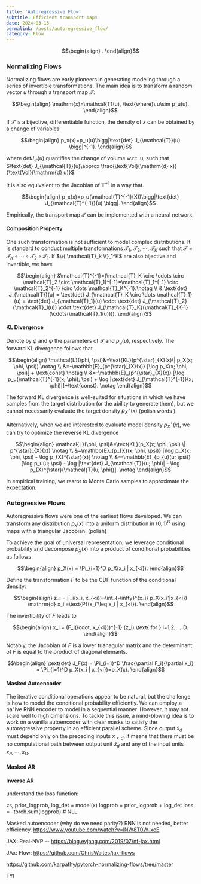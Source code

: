 ```yaml
---
title: 'Autoregressive Flow'
subtitle: Efficient transport maps
date: 2024-03-15
permalink: /posts/autoregressive_flow/
category: Flow
---
```


$$\begin{align}
  .
\end{align}$$

### Normalizing Flows

Normalizing flows are early pioneers in generating modeling through a series of invertible transformations. The main idea is to transform a random vector $u$ through a transport map $\mathcal{T}$:

$$\begin{align}
  \mathrm{x}=\mathcal{T}(u), \text{where}\  u\sim p_u(u).
\end{align}$$

If $\mathcal{T}$ is a bijective, differentiable function, the density of $x$ can be obtained by a change of variables

$$\begin{align}
  p_x(x)=p_u(u)\bigg|\text{det} J_{\mathcal{T}}(u) \bigg|^{-1}.
\end{align}$$

where $\text{det} J_{\mathcal{T}}(u)$ quantifies the change of volume w.r.t. u, such that $\text{det} J_{\mathcal{T}}(u)\approx \frac{\text{Vol}(\mathrm{d} x)}{\text{Vol}(\mathrm{d} u)}$. 




It is also equivalent to the Jacobian of $\mathbb{T}^{-1}$ in a way that.


$$\begin{align}
  p_x(x)=p_u(\mathcal{T}^{-1}(X))\bigg|\text{det} J_{\mathcal{T}^{-1}}(u) \bigg|.
\end{align}$$

Empirically, the transport map $\mathcal{T}$ can be implemented with a neural network.


#### Composition Property

One such transformation is not sufficient to model complex distributions. It is standard to conduct multiple transformations $\mathcal{T}_1$, $\mathcal{T}_2, \cdots$, $\mathcal{T}_K$ such that $\mathcal{T}=\mathcal{T}_K \circ \cdots \circ \mathcal{T}_2 \circ \mathcal{T}_1$. If $\\{ \mathcal{T}_k \\}_1^K$ are also bijective and invertible, we have

$$\begin{align}
  &\mathcal{T}^{-1}=(\mathcal{T}_K \circ \cdots \circ \mathcal{T}_2 \circ \mathcal{T}_1)^{-1}=\mathcal{T}_1^{-1} \circ \mathcal{T}_2^{-1} \circ \dots \mathcal{T}_K^{-1}.\notag \\
  & \text{det} J_{\mathcal{T}}(u) = \text{det} J_{\mathcal{T}_K \circ \dots \mathcal{T}_1}(u) = \text{det} J_{\mathcal{T}_1}(u)  \cdot \text{det} J_{\mathcal{T}_2}(\mathcal{T}_1(u))  \cdot \text{det} J_{\mathcal{T}_K}(\mathcal{T}_{K-1}(\cdots(\mathcal{T}_1(u)))).
\end{align}$$


#### KL Divergence


Denote by  $\phi$ and $\psi$ the parameters of $\mathcal{T}$ and $p_u(u)$, respectively. The forward KL divergence follows that

$$\begin{align}
  \mathcal{L}(\phi, \psi)&=\text{KL}(p^{\star}_{X}(x)\| p_X(x; \phi, \psi)) \notag \\
  &=-\mathbb{E}_{p^{\star}_{X}(x)} [\log p_X(x; \phi, \psi)] + \text{const} \notag \\
  &=-\mathbb{E}_{p^{\star}_{X}(x)} [\log p_u(\mathcal{T}^{-1}(x; \phi); \psi) + \log |\text{det} J_{\mathcal{T}^{-1}}(x; \phi)|]+\text{const}. \notag
\end{align}$$

The forward KL divergence is well-suited for situations in which we have samples from the
target distribution (or the ability to generate them), but we cannot necessarily evaluate
the target density $p^{\star}_X(x)$ (polish words ). 


Alternatively, when we are interested to evaluate model density $p_X^{\star}(x)$, we can try to optimize the reverse KL divergence 

$$\begin{align}
  \mathcal{L}(\phi, \psi)&=\text{KL}(p_X(x; \phi, \psi) \| p^{\star}_{X}(x)) \notag \\
  &=\mathbb{E}_{p_{X}(x; \phi, \psi)} [\log p_X(x; \phi, \psi) - \log p_{X}^{\star}(x)]  \notag \\
  &=-\mathbb{E}_{p_{u}(u; \psi)} [\log p_u(u; \psi) - \log |\text{det} J_{\mathcal{T}}(u; \phi)| - \log p_{X}^{\star}(\mathcal{T}(u; \phi))]. \notag
\end{align}$$

In empirical training, we resrot to Monte Carlo samples to approximate the expectation.


### Autogressive Flows

Autoregressive flows were one of the earliest flows developed. We can transform any distribution $p_x(x)$ into a uniform distribution in $(0, 1)^D$ using maps with a triangular Jacobian. (polish)

To achieve the goal of universal representation, we leverage conditional probability and decompose $p_X(x)$ into a product of conditional probabilities as follows

$$\begin{align}
  p_X(x) = \Pi_{i=1}^D p_X(x_i | x_{<i}).
\end{align}$$

Define the transformation $F$ to be the CDF function of the conditional density:

$$\begin{align}
  z_i = F_i(x_i, x_{<i})=\int_{-\infty}^{x_i} p_X(x_i'|x_{<i}) \mathrm{d} x_i'=\text{P}(x_i'\leq x_i | x_{<i}).
\end{align}$$

The invertibility of $F$ leads to 

$$\begin{align}
  x_i = (F_i(\cdot, x_{<i}))^{-1} (z_i) \text{ for } i=1,2,..., D.
\end{align}$$

Notably, the Jacobian of $F$ is a lower trianagular matrix and the determinant of $F$ is equal to the product of diagonal elemants.

$$\begin{align}
  \text{det} J_F(x) = \Pi_{i=1}^D \frac{\partial F_i}{\partial x_i} = \Pi_{i=1}^D p_X(x_i | x_{<i})=p_X(x).
\end{align}$$



#### Masked Autoencoder

The iterative conditional operations appear to be natural, but the challenge is how to model the conditional probability efficiently. We can employ a na\"ive RNN encoder to model in a sequential manner. However, it may not scale well to high dimensions. To tackle this issue, a mind-blowing idea is to work on a vanilla autoencoder with clear masks to satisfy the autoregressive property in an efficient parallel scheme.  Since output $\tilde x_d$ must depend only on the preceding inputs $x_{<d}$, it means that there must be no computational path between output unit $\tilde x_d$ and any of the input units $x_d, \cdots, x_D$.

#### Masked AR

#### Inverse AR




understand the loss function:

zs, prior_logprob, log_det = model(x)
logprob = prior_logprob + log_det
loss = -torch.sum(logprob) # NLL

Masked autoencoder (why do we need parity?) RNN is not needed, better efficiency. https://www.youtube.com/watch?v=lNW8T0W-xeE




JAX: Real-NVP --  https://blog.evjang.com/2019/07/nf-jax.html

JAx: Flow: https://github.com/ChrisWaites/jax-flows

https://github.com/karpathy/pytorch-normalizing-flows/tree/master

FYI

